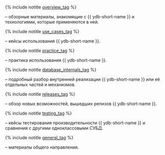 <div class = "tags_list" >

{% include notitle [overview_tag](./tags.md#overview) %} 

<p> – обзорные материалы, знакомящие с {{ ydb-short-name }} и технологиями, которые применяются в ней.</p>

{% include notitle [use_cases_tag](./tags.md#use_cases) %} 

<p> – кейсы использования {{ ydb-short-name }}.</p>

{% include notitle [practice_tag](./tags.md#practice) %} 

<p> – практика использования {{ ydb-short-name }}.</p>

{% include notitle [database_internals_tag](./tags.md#database_internals) %} 

<p> – подробный разбор внутренней реализации {{ ydb-short-name }} или её отдельных частей и механизмов.</p>

{% include notitle [releases_tag](./tags.md#releases) %} 

<p> – обзор новых возможностей, вышедших релизов {{ ydb-short-name }}.</p>

{% include notitle [testing_tag](./tags.md#testing) %} 

<p> – кейсы тестирования производительности {{ ydb-short-name }} и сравнения с другими одноклассовыми СУБД.</p>

{% include notitle [general_tag](./tags.md#general) %} 

<p> – материалы общего направления.</p>

</div>